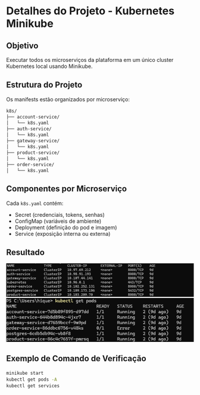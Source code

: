# Detalhes do Projeto - Kubernetes Minikube

## Objetivo

Executar todos os microserviços da plataforma em um único cluster Kubernetes local usando Minikube.

## Estrutura do Projeto

Os manifests estão organizados por microserviço:

```
k8s/
├── account-service/
│   └── k8s.yaml
├── auth-service/
│   └── k8s.yaml
├── gateway-service/
│   └── k8s.yaml
├── product-service/
│   └── k8s.yaml
├── order-service/
│   └── k8s.yaml
```

## Componentes por Microserviço

Cada `k8s.yaml` contém:

- Secret (credenciais, tokens, senhas)
- ConfigMap (variáveis de ambiente)
- Deployment (definição do pod e imagem)
- Service (exposição interna ou externa)

## Resultado
![K8s Services](imgs/k8s_services.png)
![Dashboard do Minikube](imgs/k8s.png)

## Exemplo de Comando de Verificação

```bash
minikube start
kubectl get pods -A
kubectl get services
```
